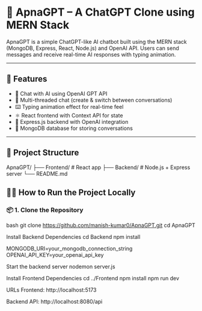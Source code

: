# 🧠 ApnaGPT – A ChatGPT Clone using MERN Stack

ApnaGPT is a simple ChatGPT-like AI chatbot built using the MERN stack (MongoDB, Express, React, Node.js) and OpenAI API. Users can send messages and receive real-time AI responses with typing animation.

---

## 🚀 Features

- 💬 Chat with AI using OpenAI GPT API
- 🧵 Multi-threaded chat (create & switch between conversations)
- ⌨️ Typing animation effect for real-time feel
- ⚛️ React frontend with Context API for state
- 📡 Express.js backend with OpenAI integration
- 💾 MongoDB database for storing conversations

---

## 📁 Project Structure

ApnaGPT/
├── Frontend/ # React app
├── Backend/ # Node.js + Express server
└── README.md


## 🧑‍💻 How to Run the Project Locally

### 📦 1. Clone the Repository

bash
git clone https://github.com/manish-kumar0/ApnaGPT.git
cd ApnaGPT   


Install Backend Dependencies
cd Backend
npm install

MONGODB_URI=your_mongodb_connection_string
OPENAI_API_KEY=your_openai_api_key

Start the backend server
nodemon server.js


 Install Frontend Dependencies
 cd ../Frontend
npm install
npm run dev


URLs
Frontend: http://localhost:5173

Backend API: http://localhost:8080/api

